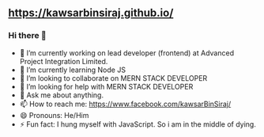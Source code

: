 ## <a href="https://kawsarbinsiraj.github.io/" target="_blank"><strong>https://kawsarbinsiraj.github.io/</strong></a>

### Hi there 👋

- 🔭 I’m currently working on lead developer (frontend) at Advanced Project Integration Limited.
- 🌱 I’m currently learning Node JS
- 👯 I’m looking to collaborate on MERN STACK DEVELOPER
- 🤔 I’m looking for help with MERN STACK DEVELOPER
- 💬 Ask me about anything.
- 📫 How to reach me: https://www.facebook.com/kawsarBinSiraj/
- 😄 Pronouns: He/Him
- ⚡ Fun fact: I hung myself with JavaScript. So i am in the middle of dying. 


